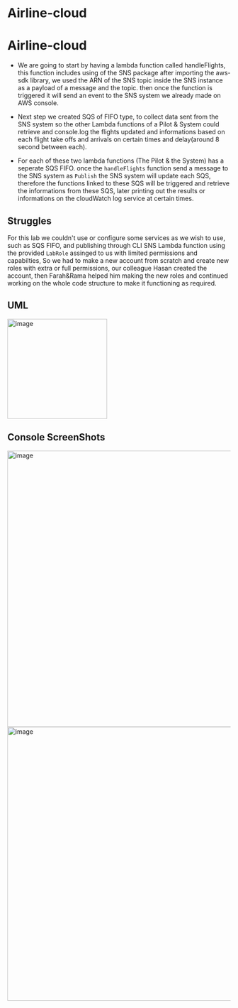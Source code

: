 # Airline-cloud

# Airline-cloud

- We are going to start by having a lambda function called handleFlights, this function includes using of the SNS package after importing the aws-sdk library, we used the ARN of the SNS topic inside the SNS instance as a payload of a message and the topic. then once the function is triggered it will send an event to the SNS system we already made on AWS console.

- Next step we created SQS of FIFO type, to collect data sent from the SNS system so the other Lambda functions of a Pilot & System could retrieve and console.log the flights updated and informations based on each flight take offs and arrivals on certain times and delay(around 8 second between each).

- For each of these two lambda functions (The Pilot & the System) has a seperate SQS FIFO. once the `handleFlights` function send a message to the SNS system as `Publish` the SNS system will update each SQS, therefore the functions linked to these SQS will be triggered and retrieve the informations from these SQS, later printing out the results or informations on the cloudWatch log service at certain times.

## Struggles

For this lab we couldn't use or configure some services as we wish to use, such as SQS FIFO, and publishing through CLI SNS Lambda function using the provided `LabRole` assinged to us with limited permissions and capabilties, So we had to make a new account from scratch and create new roles with extra or full permissions, our colleague Hasan created the account, then Farah&Rama helped him making the new roles and continued working on the whole code structure to make it functioning as required.

## UML

<img width="225" alt="image" src="https://github.com/FarrahYasin/airline-cloud/assets/117269271/8fb32062-cb1d-4a47-9cd3-8b42ed2dc561">

## Console ScreenShots

<img width="622" alt="image" src="https://github.com/FarrahYasin/airline-cloud/assets/117269271/9af9b469-198e-49c8-a2f3-0991b22d5e8c">

<img width="617" alt="image" src="https://github.com/FarrahYasin/airline-cloud/assets/117269271/519c9098-f8c3-4195-a986-4f2f90693ddd">
